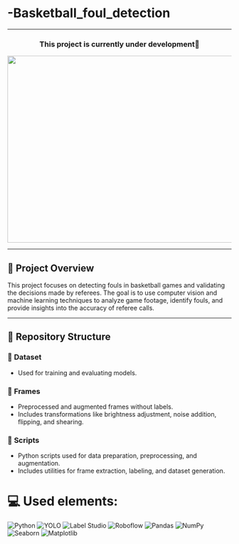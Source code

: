 # -Basketball_foul_detection
---

<h3 align="center">This project is currently under development🙂</h3>

<div align="center">
  <img height="420" width="900" src="https://user-images.githubusercontent.com/74038190/225813708-98b745f2-7d22-48cf-9150-083f1b00d6c9.gif"  />
</div>

---

## 🏀 Project Overview
This project focuses on detecting fouls in basketball games and validating the decisions made by referees. The goal is to use computer vision and machine learning techniques to analyze game footage, identify fouls, and provide insights into the accuracy of referee calls.

---

## 📂 Repository Structure

### 📁 **Dataset**
- Used for training and evaluating models.

### 📁 **Frames**
- Preprocessed and augmented frames without labels.
- Includes transformations like brightness adjustment, noise addition, flipping, and shearing.

### 📁 **Scripts**
- Python scripts used for data preparation, preprocessing, and augmentation.
- Includes utilities for frame extraction, labeling, and dataset generation.


# 💻 Used elements:
![Python](https://img.shields.io/badge/python-3670A0?style=for-the-badge&logo=python&logoColor=ffdd54)
![YOLO](https://img.shields.io/badge/YOLO-%230C55A5.svg?style=for-the-badge&logo=yolo&logoColor=white)
![Label Studio](https://img.shields.io/badge/Label%20Studio-%230C55A5.svg?style=for-the-badge&logo=label-studio&logoColor=white)
![Roboflow](https://img.shields.io/badge/Roboflow-%23150458.svg?style=for-the-badge&logo=data:image/svg+xml;base64,<base64_encoded_logo_here>&logoColor=white)
![Pandas](https://img.shields.io/badge/pandas-%23150458.svg?style=for-the-badge&logo=pandas&logoColor=white)
![NumPy](https://img.shields.io/badge/numpy-%23013243.svg?style=for-the-badge&logo=numpy&logoColor=white) 
![Seaborn](https://img.shields.io/badge/Seaborn-%230095D5.svg?style=for-the-badge&logo=seaborn&logoColor=white)
![Matplotlib](https://img.shields.io/badge/Matplotlib-%23ffffff.svg?style=for-the-badge&logo=Matplotlib&logoColor=black) 

